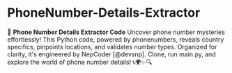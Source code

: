 # PhoneNumber-Details-Extractor
🌟 **Phone Number Details Extractor Code**  Uncover phone number mysteries effortlessly! This Python code, powered by phonenumbers, reveals country specifics, pinpoints locations, and validates number types. Organized for clarity, it's engineered by NepCoder [@devsnp]. Clone, run main.py, and explore the world of phone number details! 📞🌍✨🔍
